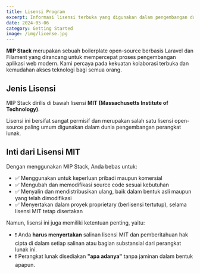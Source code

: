 ```yaml
---
title: Lisensi Program
excerpt: Informasi lisensi terbuka yang digunakan dalam pengembangan dan distribusi MIP Stack.
date: 2024-05-06
category: Getting Started
image: /img/license.jpg
---
```


**MIP Stack** merupakan sebuah boilerplate open-source berbasis Laravel dan Filament yang dirancang untuk mempercepat proses pengembangan aplikasi web modern. Kami percaya pada kekuatan kolaborasi terbuka dan kemudahan akses teknologi bagi semua orang.


## Jenis Lisensi

MIP Stack dirilis di bawah lisensi **MIT (Massachusetts Institute of Technology)**.

Lisensi ini bersifat sangat permisif dan merupakan salah satu lisensi open-source paling umum digunakan dalam dunia pengembangan perangkat lunak.


## Inti dari Lisensi MIT

Dengan menggunakan MIP Stack, Anda bebas untuk:

- ✅ Menggunakan untuk keperluan pribadi maupun komersial
- ✅ Mengubah dan memodifikasi source code sesuai kebutuhan
- ✅ Menyalin dan mendistribusikan ulang, baik dalam bentuk asli maupun yang telah dimodifikasi
- ✅ Menyertakan dalam proyek proprietary (berlisensi tertutup), selama lisensi MIT tetap disertakan

Namun, lisensi ini juga memiliki ketentuan penting, yaitu:

- ❗ Anda **harus menyertakan** salinan lisensi MIT dan pemberitahuan hak cipta di dalam setiap salinan atau bagian substansial dari perangkat lunak ini.
- ❗ Perangkat lunak disediakan **"apa adanya"** tanpa jaminan dalam bentuk apapun.
